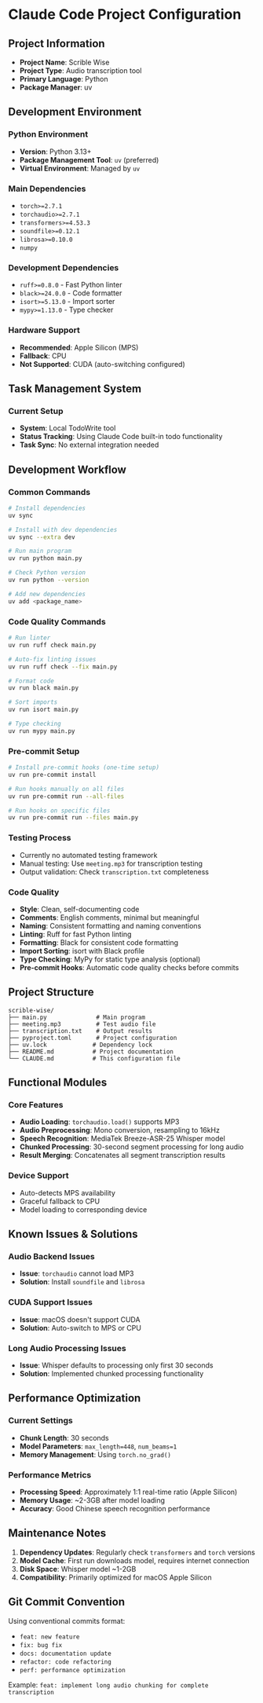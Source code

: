 # Claude Code Project Configuration

## Project Information

- **Project Name**: Scrible Wise
- **Project Type**: Audio transcription tool
- **Primary Language**: Python
- **Package Manager**: uv

## Development Environment

### Python Environment
- **Version**: Python 3.13+
- **Package Management Tool**: `uv` (preferred)
- **Virtual Environment**: Managed by `uv`

### Main Dependencies
- `torch>=2.7.1`
- `torchaudio>=2.7.1`
- `transformers>=4.53.3`
- `soundfile>=0.12.1`
- `librosa>=0.10.0`
- `numpy`

### Development Dependencies
- `ruff>=0.8.0` - Fast Python linter
- `black>=24.0.0` - Code formatter
- `isort>=5.13.0` - Import sorter
- `mypy>=1.13.0` - Type checker

### Hardware Support
- **Recommended**: Apple Silicon (MPS)
- **Fallback**: CPU
- **Not Supported**: CUDA (auto-switching configured)

## Task Management System

### Current Setup
- **System**: Local TodoWrite tool
- **Status Tracking**: Using Claude Code built-in todo functionality
- **Task Sync**: No external integration needed

## Development Workflow

### Common Commands
```bash
# Install dependencies
uv sync

# Install with dev dependencies
uv sync --extra dev

# Run main program
uv run python main.py

# Check Python version
uv run python --version

# Add new dependencies
uv add <package_name>
```

### Code Quality Commands
```bash
# Run linter
uv run ruff check main.py

# Auto-fix linting issues
uv run ruff check --fix main.py

# Format code
uv run black main.py

# Sort imports
uv run isort main.py

# Type checking
uv run mypy main.py
```

### Pre-commit Setup
```bash
# Install pre-commit hooks (one-time setup)
uv run pre-commit install

# Run hooks manually on all files
uv run pre-commit run --all-files

# Run hooks on specific files
uv run pre-commit run --files main.py
```

### Testing Process
- Currently no automated testing framework
- Manual testing: Use `meeting.mp3` for transcription testing
- Output validation: Check `transcription.txt` completeness

### Code Quality
- **Style**: Clean, self-documenting code
- **Comments**: English comments, minimal but meaningful
- **Naming**: Consistent formatting and naming conventions
- **Linting**: Ruff for fast Python linting
- **Formatting**: Black for consistent code formatting
- **Import Sorting**: isort with Black profile
- **Type Checking**: MyPy for static type analysis (optional)
- **Pre-commit Hooks**: Automatic code quality checks before commits

## Project Structure

```
scrible-wise/
├── main.py              # Main program
├── meeting.mp3          # Test audio file
├── transcription.txt    # Output results
├── pyproject.toml       # Project configuration
├── uv.lock             # Dependency lock
├── README.md           # Project documentation
└── CLAUDE.md           # This configuration file
```

## Functional Modules

### Core Features
- **Audio Loading**: `torchaudio.load()` supports MP3
- **Audio Preprocessing**: Mono conversion, resampling to 16kHz
- **Speech Recognition**: MediaTek Breeze-ASR-25 Whisper model
- **Chunked Processing**: 30-second segment processing for long audio
- **Result Merging**: Concatenates all segment transcription results

### Device Support
- Auto-detects MPS availability
- Graceful fallback to CPU
- Model loading to corresponding device

## Known Issues & Solutions

### Audio Backend Issues
- **Issue**: `torchaudio` cannot load MP3
- **Solution**: Install `soundfile` and `librosa`

### CUDA Support Issues
- **Issue**: macOS doesn't support CUDA
- **Solution**: Auto-switch to MPS or CPU

### Long Audio Processing Issues
- **Issue**: Whisper defaults to processing only first 30 seconds
- **Solution**: Implemented chunked processing functionality

## Performance Optimization

### Current Settings
- **Chunk Length**: 30 seconds
- **Model Parameters**: `max_length=448`, `num_beams=1`
- **Memory Management**: Using `torch.no_grad()`

### Performance Metrics
- **Processing Speed**: Approximately 1:1 real-time ratio (Apple Silicon)
- **Memory Usage**: ~2-3GB after model loading
- **Accuracy**: Good Chinese speech recognition performance

## Maintenance Notes

1. **Dependency Updates**: Regularly check `transformers` and `torch` versions
2. **Model Cache**: First run downloads model, requires internet connection
3. **Disk Space**: Whisper model ~1-2GB
4. **Compatibility**: Primarily optimized for macOS Apple Silicon

## Git Commit Convention

Using conventional commits format:
- `feat: new feature`
- `fix: bug fix`
- `docs: documentation update`
- `refactor: code refactoring`
- `perf: performance optimization`

Example: `feat: implement long audio chunking for complete transcription`
